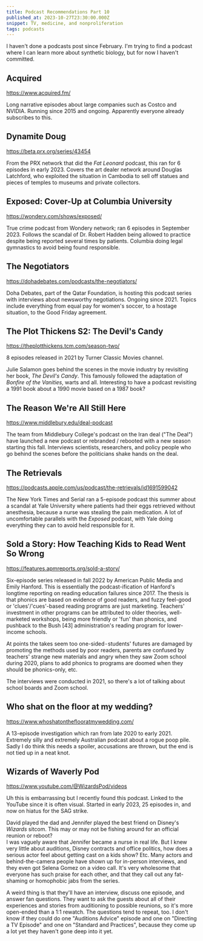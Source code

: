 ```yaml
---
title: Podcast Recommendations Part 10
published_at: 2023-10-27T23:30:00.000Z
snippet: TV, medicine, and nonproliferation
tags: podcasts
---
```


I haven't done a podcasts post since February. I'm trying to find a podcast where I can learn more about synthetic biology, but for now I haven't committed.

## Acquired

https://www.acquired.fm/

Long narrative episodes about large companies such as Costco and NVIDIA. Running since 2015 and ongoing. Apparently everyone already subscribes to this.

## Dynamite Doug

https://beta.prx.org/series/43454

From the PRX network that did the *Fat Leonard* podcast, this ran for 6 episodes in early 2023.
Covers the art dealer network around Douglas Latchford, who exploited the situation in Cambodia to sell off statues and pieces of temples to museums and private collectors.

## Exposed: Cover-Up at Columbia University

https://wondery.com/shows/exposed/

True crime podcast from Wondery network; ran 6 episodes in September 2023. Follows the scandal of
Dr. Robert Hadden being allowed to practice despite being reported several times by patients. Columbia doing legal gymnastics to avoid being found responsible.

## The Negotiators

https://dohadebates.com/podcasts/the-negotiators/

Doha Debates, part of the Qatar Foundation, is hosting this podcast series with interviews about newsworthy negotiations. Ongoing since 2021. Topics include everything from equal pay for women's soccer, to a hostage situation, to the Good Friday agreement.

## The Plot Thickens S2: The Devil's Candy

https://theplotthickens.tcm.com/season-two/

8 episodes released in 2021 by Turner Classic Movies channel.

Julie Salamon goes behind the scenes in the movie industry by revisiting her book, *The Devil's Candy*. This famously followed the adaptation of *Bonfire of the Vanities*, warts and all. Interesting to have a podcast revisiting a 1991 book about a 1990 movie based on a 1987 book?

## The Reason We're All Still Here

https://www.middlebury.edu/deal-podcast

The team from Middlebury College's podcast on the Iran deal ("The Deal") have launched a new podcast or rebranded / rebooted with a new season starting this fall. Interviews scientists, researchers, and policy people who go behind the scenes before the politicians shake hands on the deal.

## The Retrievals

https://podcasts.apple.com/us/podcast/the-retrievals/id1691599042

The New York Times and Serial ran a 5-episode podcast this summer about a scandal at Yale University
where patients had their eggs retrieved without anesthesia, because a nurse was stealing the pain medication. A lot of uncomfortable parallels with the *Exposed* podcast, with Yale doing everything they can to avoid held responsible for it.

## Sold a Story: How Teaching Kids to Read Went So Wrong

https://features.apmreports.org/sold-a-story/

Six-episode series released in fall 2022 by American Public Media and Emily Hanford. This is essentially the podcast-ification of Hanford's longtime reporting on reading education failures since 2017. The thesis is that phonics are based on evidence of good readers, and fuzzy feel-good or 'clues'/'cues'-based reading programs are just marketing. Teachers' investment in other programs can be attributed to older theories, well-marketed workshops, being more friendly or 'fun' than phonics, and pushback to the Bush [43] administration's reading program for lower-income schools.

At points the takes seem too one-sided - students' futures are damaged by promoting the methods used by poor readers, parents are confused by teachers' strange new materials and angry when they saw Zoom school during 2020, plans to add phonics to programs are doomed when they should be phonics-only, etc.

The interviews were conducted in 2021, so there's a lot of talking about school boards and Zoom school.

## Who shat on the floor at my wedding?

https://www.whoshatontheflooratmywedding.com/

A 13-episode investigation which ran from late 2020 to early 2021. Extremely silly and extremely Australian podcast about a rogue poop pile. Sadly I do think this needs a spoiler, accusations are thrown, but the end is not tied up in a neat knot.

## Wizards of Waverly Pod

https://www.youtube.com/@WizardsPod/videos

Uh this is embarrassing but I recently found this podcast. Linked to the YouTube since it is often visual. Started in early 2023, 25 episodes in, and now on hiatus for the SAG strike.

David played the dad and Jennifer played the best friend on Disney's *Wizards* sitcom. This may or may not be fishing around for an official reunion or reboot?<br/>
I was vaguely aware that Jennifer became a nurse in real life. But I knew very little about auditions, Disney contracts and office politics, how does a serious actor feel about getting cast on a kids show? Etc. Many actors and behind-the-camera people have shown up for in-person interviews, and they even got Selena Gomez on a video call. It's very wholesome that everyone has such praise for each other, and that they call out any fat-shaming or homophobic jabs from the series.

A weird thing is that they'll have an interview, discuss one episode, and answer fan questions. They want to ask the guests about all of their experiences and stories from auditioning to possible reunions, so it's more open-ended than a 1:1 rewatch. The questions tend to repeat, too. I don't know if they could do one "Auditions Advice" episode and one on "Directing a TV Episode" and one on "Standard and Practices", because they come up a lot yet they haven't gone deep into it yet.

<br/>
<br/>
<br/>
